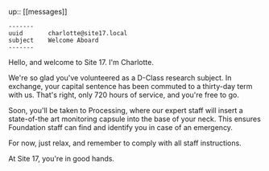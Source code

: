 ---
---
up:: [[messages]]


```
-------
uuid       charlotte@site17.local
subject    Welcome Aboard
-------
```

Hello, and welcome to Site 17. I'm Charlotte.

We're so glad you've volunteered as a D-Class research subject. In exchange, your capital sentence has been commuted to a thirty-day term with us. That's right, only 720 hours of service, and you're free to go.

Soon, you'll be taken to Processing, where our expert staff will insert a state-of-the art monitoring capsule into the base of your neck. This ensures Foundation staff can find and identify you in case of an emergency.

For now, just relax, and remember to comply with all staff instructions.

At Site 17, you're in good hands.

